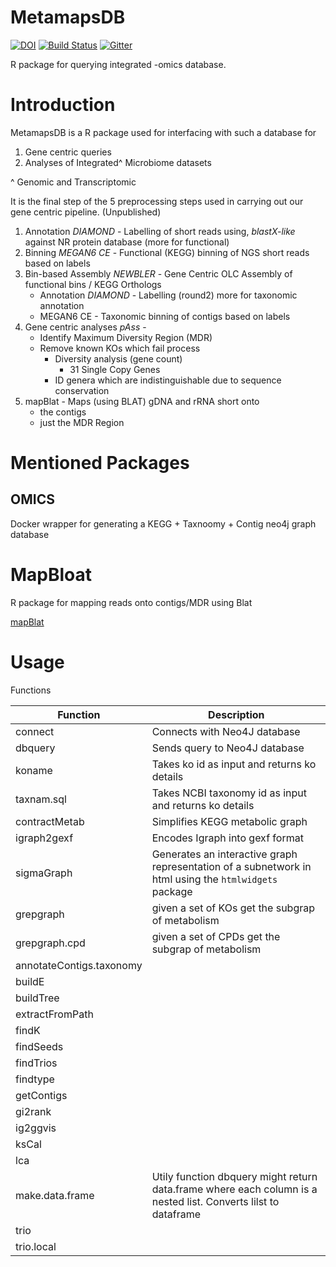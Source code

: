 MetamapsDB
========
[![DOI](https://zenodo.org/badge/19045/etheleon/metamaps.svg)](https://zenodo.org/badge/latestdoi/19045/etheleon/metamaps)
[![Build Status](https://travis-ci.org/etheleon/MetamapsDB.svg?branch=master)](https://travis-ci.org/etheleon/MetamapsDB)
[![Gitter](https://badges.gitter.im/metamaps.png)](https://gitter.im/etheleon/metamaps)

R package for querying integrated -omics database.

# Introduction

MetamapsDB is a R package used for interfacing with such a database for

1. Gene centric queries 
2. Analyses of Integrated^ Microbiome datasets

^ Genomic and Transcriptomic

It is the final step of the 5 preprocessing steps used in carrying out our gene centric pipeline. (Unpublished)

1. Annotation _DIAMOND_ - Labelling of short reads using, _blastX-like_ against NR protein database (more for functional)
2. Binning _MEGAN6 CE_ - Functional (KEGG) binning of NGS short reads based on labels
3. Bin-based Assembly _NEWBLER_ - Gene Centric OLC Assembly of functional bins / KEGG Orthologs
    * Annotation _DIAMOND_ - Labelling (round2) more for taxonomic annotation 
    * MEGAN6 CE - Taxonomic binning of contigs based on labels
4. Gene centric analyses _pAss_ -
    * Identify Maximum Diversity Region (MDR)
    * Remove known KOs which fail process
        * Diversity analysis (gene count)
            * 31 Single Copy Genes
        * ID genera which are indistinguishable due to sequence conservation
4. mapBlat - Maps (using BLAT) gDNA and rRNA short onto 
    * the contigs
    * just the MDR Region

# Mentioned Packages

## OMICS

Docker wrapper for generating a KEGG + Taxnoomy + Contig neo4j graph database

# MapBloat

R package for mapping reads onto contigs/MDR using Blat

[mapBlat](https://github.com/etheleon/mapblat)

# Usage

Functions

| Function | Description |
| --- | --- |
| connect | Connects with Neo4J database |
| dbquery| Sends query to Neo4J database |
| koname | Takes ko id as input and returns ko details |
| taxnam.sql | Takes NCBI taxonomy id as input and returns ko details |
| contractMetab | Simplifies KEGG metabolic graph |
| igraph2gexf | Encodes Igraph into gexf format |
| sigmaGraph| Generates an interactive graph representation of a subnetwork in html using the `htmlwidgets` package|
| grepgraph | given a set of KOs get the subgrap of metabolism |
| grepgraph.cpd | given a set of CPDs get the subgrap of metabolism |
| annotateContigs.taxonomy | |
| buildE||
| buildTree||
| extractFromPath||
| findK||
| findSeeds||
| findTrios||
| findtype||
| getContigs||
| gi2rank||
| ig2ggvis||
| ksCal||
| lca||
| make.data.frame | Utily function dbquery might return data.frame where each column is a nested list. Converts lilst to dataframe|
| trio||
| trio.local||

